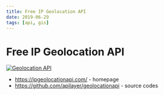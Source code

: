 ```yaml
---
title: Free IP Geolocation API
date: 2019-06-29
tags: [api, gis]
---
```


# Free IP Geolocation API

[![Geolocation API](/webdesign/Free%20IP%20Geolocation%20API.png#center)](https://ipgeolocationapi.com/)

- https://ipgeolocationapi.com/ - homepage
- https://github.com/apilayer/geolocationapi - source codes